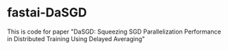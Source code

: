 # fastai-DaSGD

This is code for paper "DaSGD: Squeezing SGD Parallelization Performance in Distributed Training Using Delayed Averaging"
